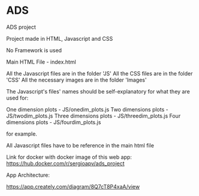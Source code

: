 # ADS
ADS project

Project made in HTML, Javascript and CSS

No Framework is used 

Main HTML File - index.html

All the Javascript files are in the folder 'JS'
All the CSS files are in the folder 'CSS'
All the necessary images are in the folder 'Images'

The Javascript's files' names should be self-explanatory for what they are used for:

One dimension plots  - JS/onedim_plots.js
Two dimensions plots - JS/twodim_plots.js
Three dimensions plots - JS/threedim_plots.js
Four dimensions plots - JS/fourdim_plots.js

for example.

All Javascript files have to be reference in the main html file

Link for docker with docker image of this web app:
https://hub.docker.com/r/sergioapv/ads_project

App Architecture:

https://app.creately.com/diagram/8Q7cT8P4xaA/view
